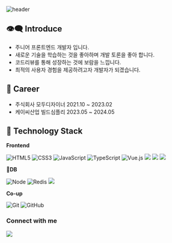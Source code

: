 ![header](https://capsule-render.vercel.app/api?type=wave&color=E45D4C&height=240&section=header&text=SungHoon%20Jung&fontSize=60&fontColor=ffffff&fontAlignY=40&animation=twinkling)
 
👁️‍🗨️ Introduce
---
- 주니어 프론트엔드 개발자 입니다.
- 새로운 기술을 학습하는 것을 좋아하며 개발 토론을 좋아 합니다.
- 코드리뷰를 통해 성장하는 것에 보람을 느낍니다.
- 최적의 사용자 경험을 제공하려고자 개발자가 되겠습니다.

🏢 Career
---
- 주식회사 모두디자이너 2021.10 ~ 2023.02
- 케이씨산업 빌드심플리 2023.05 ~ 2024.05

🔧 Technology Stack
---


**Frontend**

<img alt="HTML5" src="https://img.shields.io/badge/html5-%23E34F26.svg?style=for-the-badge&logo=html5&logoColor=white"/> <img alt="CSS3" src="https://img.shields.io/badge/css3-%231572B6.svg?style=for-the-badge&logo=css3&logoColor=white"/> <img alt="JavaScript" src="https://img.shields.io/badge/javascript-%23323330.svg?style=for-the-badge&logo=javascript&logoColor=%23F7DF1E"/> <img alt="TypeScript" src="https://img.shields.io/badge/typescript-%23007ACC.svg?style=for-the-badge&logo=typescript&logoColor=white"/> ![Vue.js](https://img.shields.io/badge/vuejs-%2335495e.svg?style=for-the-badge&logo=vuedotjs&logoColor=%234FC08D) <img src="https://img.shields.io/badge/Nuxt.js-00DC82?style=for-the-badge&logo=Nuxt.js&logoColor=white"/> <img src="https://img.shields.io/badge/React-61DAFB?style=for-the-badge&logo=React&logoColor=black"/> <img src="https://img.shields.io/badge/Next.js-000000?style=for-the-badge&logo=Next.js&logoColor=white"/> 

**DB**

![Node](https://img.shields.io/badge/Node.js-339933?style=for-the-badge&logo=node.js&logoColor=white) <img alt="Redis" src="https://img.shields.io/badge/Redis-DC382D?style=for-the-badge&logo=Redis&logoColor=white"/> <img src="https://img.shields.io/badge/MongoDB-47A248?style=for-the-badge&logo=MongoDB&logoColor=white"/>

**Co-up**

<img alt="Git" src ="https://img.shields.io/badge/Git-F05032.svg?&style=for-the-badge&logo=Git&logoColor=white"/> <img alt="GitHub" src ="https://img.shields.io/badge/GitHub-181717.svg?&style=for-the-badge&logo=GitHub&logoColor=white"/>


### Connect with me

<p>
<a href="mailto:ajcjcjc@gmail.com"><img src="https://img.shields.io/badge/Gmail-D14836?style=for-the-badge&logo=gmail&logoColor=white"/></a>
</p>

<!--
![HTML5](https://img.shields.io/badge/html5-%23E34F26.svg?style=for-the-badge&logo=html5&logoColor=white)
![CSS3](https://img.shields.io/badge/css3-%231572B6.svg?style=for-the-badge&logo=css3&logoColor=white)
![JavaScript](https://img.shields.io/badge/javascript-%23323330.svg?style=for-the-badge&logo=javascript&logoColor=%23F7DF1E)
![Vue.js](https://img.shields.io/badge/vuejs-%2335495e.svg?style=for-the-badge&logo=vuedotjs&logoColor=%234FC08D) 
![React.js](https://img.shields.io/badge/react-61DAFB?style=for-the-badge&logo=react&logoColor=black)
<img alt="React" src="https://img.shields.io/badge/react-%2320232a.svg?style=for-the-badge&logo=react&logoColor=%2361DAFB"/> 
<img alt="Redux" src="https://img.shields.io/badge/redux-%23593d88.svg?style=for-the-badge&logo=redux&logoColor=white"/> 
<img alt="Spring" src="https://img.shields.io/badge/spring-%236DB33F.svg?style=for-the-badge&logo=spring&logoColor=white"/> 
<img alt="NestJS" src="https://img.shields.io/badge/nestjs-%23E0234E.svg?style=for-the-badge&logo=nestjs&logoColor=white" />

참고 깃허브
https://github.com/minuukang
https://github.com/threeplef
https://github.com/jooy2
-->
